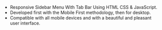 

- Responsive Sidebar Menu With Tab Bar Using HTML CSS & JavaScript.
- Developed first with the Mobile First methodology, then for desktop.
- Compatible with all mobile devices and with a beautiful and pleasant user interface.


